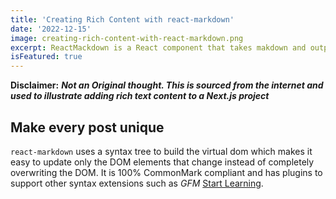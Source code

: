 ```yaml
---
title: 'Creating Rich Content with react-markdown'
date: '2022-12-15'
image: creating-rich-content-with-react-markdown.png
excerpt: ReactMackdown is a React component that takes makdown and outputs React elements ...
isFeatured: true
---
```


**Disclaimer:** **_Not an Original thought. This is sourced from the internet and used to illustrate adding rich text content to a Next.js project_**

## Make every post unique

`react-markdown` uses a syntax tree to build the virtual dom which makes it easy to update only the DOM elements that change instead of completely overwriting the DOM. It is 100% CommonMark compliant and has plugins to support other syntax extensions such as _GFM_ [Start Learning](https://www.npmjs.com/package/react-markdown#use).

